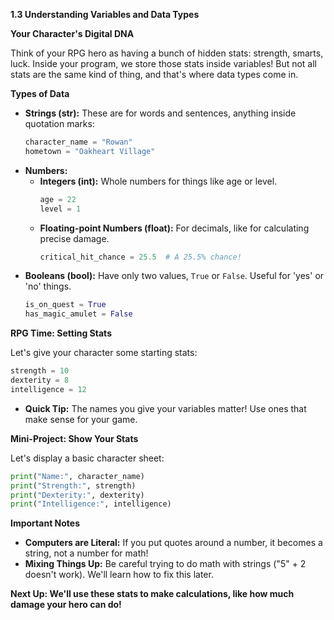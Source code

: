 **1.3  Understanding Variables and Data Types**

**Your Character's Digital DNA**

Think of your RPG hero as having a bunch of hidden stats: strength, smarts, luck.  Inside your program, we store those stats inside variables! But not all stats are the same kind of thing, and that's where data types come in.

**Types of Data**

* **Strings (str):**  These are for words and sentences, anything inside quotation marks:
    ```python
    character_name = "Rowan" 
    hometown = "Oakheart Village"
    ```
* **Numbers:**  
    * **Integers (int):** Whole numbers for things like age or level. 
        ```python
        age = 22
        level = 1 
        ```
    * **Floating-point Numbers (float):** For decimals, like for calculating precise damage.
        ```python
        critical_hit_chance = 25.5  # A 25.5% chance!
        ```
* **Booleans (bool):**  Have only two values, `True` or `False`.  Useful for 'yes' or 'no' things.
    ```python
    is_on_quest = True 
    has_magic_amulet = False
    ```

**RPG Time: Setting Stats** 

Let's give your character some starting stats:

```python
strength = 10
dexterity = 8
intelligence = 12
```

* **Quick Tip:** The names you give your variables matter! Use ones that make sense for your game.

**Mini-Project: Show Your Stats**

Let's display a basic character sheet:

```python
print("Name:", character_name)
print("Strength:", strength)
print("Dexterity:", dexterity)
print("Intelligence:", intelligence)
```

**Important Notes** 

* **Computers are Literal:**  If you put quotes around a number, it becomes a string, not a number for math!
* **Mixing Things Up:**  Be careful trying to do math with strings ("5" + 2 doesn't work).  We'll learn how to fix this later.

**Next Up: We'll use these stats to make calculations, like how much damage your hero can do!**
